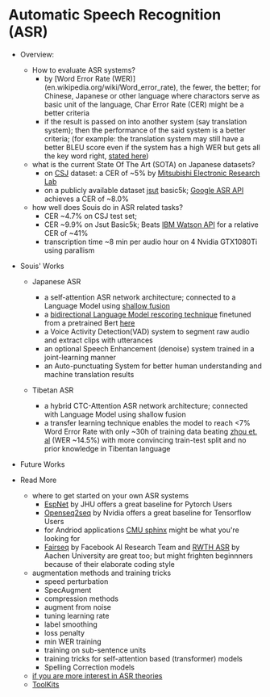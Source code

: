 # Automatic Speech Recognition (ASR)

- Overview:
  - How to evaluate ASR systems?
    - by [Word Error Rate (WER)] (en.wikipedia.org/wiki/Word_error_rate), the fewer, the better; for Chinese, Japanese or other language where charactors serve as basic unit of the language, Char Error Rate (CER) might be a better criteria
    - if the result is passed on into another system (say translation system); then the performance of the said system is a better criteria; (for example: the translation system may still have a better BLEU score even if the system has a high WER but gets all the key word right, [stated here](https://www.microsoft.com/en-us/research/publication/why-word-error-rate-is-not-a-good-metric-for-speech-recognizer-training-for-the-speech-translation-task/))
  - what is the current State Of The Art (SOTA) on Japanese datasets?
    - on [CSJ](https://pj.ninjal.ac.jp/corpus_center/csj/document.html) dataset: a CER of ~5% by [Mitsubishi Electronic Research Lab](https://www.merl.com/)
    - on a publicly available dataset [jsut](https://sites.google.com/site/shinnosuketakamichi/publication/jsut) basic5k; [Google ASR API](https://cloud.google.com/speech-to-text/) achieves a CER of ~8.0%
  - how well does Souis do in ASR related tasks?
    - CER ~4.7% on CSJ test set;
    - CER ~9.9% on Jsut Basic5k; Beats [IBM Watson API](https://www.ibm.com/watson/services/speech-to-text/) for a relative CER of ~41%
    - transcription time ~8 min per audio hour on 4 Nvidia GTX1080Ti using parallism

- Souis' Works
  - Japanese ASR
    - a self-attention ASR network architecture; connected to a Language Model using [shallow fusion](https://arxiv.org/abs/1712.01996
)
    - a [bidirectional Language Model rescoring technique](https://arxiv.org/abs/1905.06655) finetuned from a pretrained Bert [here](http://nlp.ist.i.kyoto-u.ac.jp/index.php?BERT日本語Pretrainedモデル)
    - a Voice Activity Detection(VAD) system to segment raw audio and extract clips with utterances
    - an optional Speech Enhancement (denoise) system trained in a joint-learning manner  
    - an Auto-punctuating System for better human understanding and machine translation results

  - Tibetan ASR
    - a hybrid CTC-Attention ASR network architecture; connected with Language Model using shallow fusion
    - a transfer learning technique enables the model to reach <7% Word Error Rate with only ~30h of training data beating [zhou et. al](http://tcci.ccf.org.cn/conference/2017/papers/106.pdf) (WER ~14.5%) with more convincing train-test split and no prior knowledge in Tibentan language 

- Future Works

- Read More
  - where to get started on your own ASR systems
    - [EspNet](https://github.com/espnet/espnet) by JHU offers a great baseline for Pytorch Users
    - [Openseq2seq](https://github.com/NVIDIA/OpenSeq2Seq) by Nvidia offers a great baseline for Tensorflow Users
    - for Andriod applications [CMU sphinx](https://cmusphinx.github.io/) might be what you're looking for
    - [Fairseq](https://github.com/pytorch/fairseq) by Facebook AI Research Team and [RWTH ASR](https://www-i6.informatik.rwth-aachen.de/rwth-asr/) by Aachen University are great too; but might frighten beginnners because of their elaborate coding style
  - augmentation methods and training tricks
    - speed perturbation
    - SpecAugment
    - compression methods
    - augment from noise
    - tuning learning rate
    - label smoothing
    - loss penalty
    - min WER training
    - training on sub-sentence units
    - training tricks for self-attention based (transformer) models
    - Spelling Correction models
  - [if you are more interest in ASR theories](CTC.md)
  - [ToolKits](tools.md)
  

